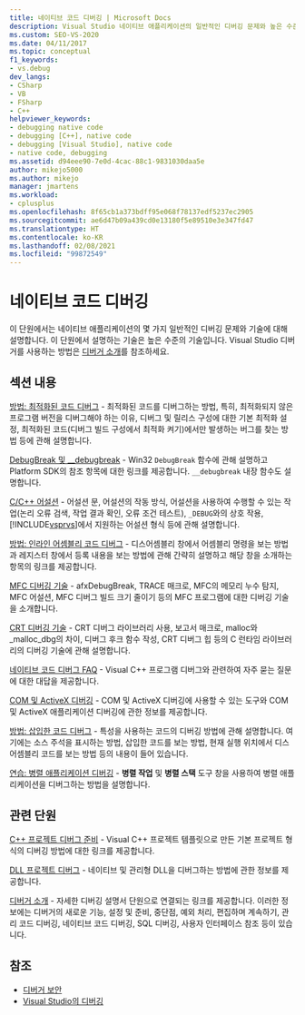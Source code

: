 ```yaml
---
title: 네이티브 코드 디버깅 | Microsoft Docs
description: Visual Studio 네이티브 애플리케이션의 일반적인 디버깅 문제와 높은 수준의 기술에 대해 알아봅니다.
ms.custom: SEO-VS-2020
ms.date: 04/11/2017
ms.topic: conceptual
f1_keywords:
- vs.debug
dev_langs:
- CSharp
- VB
- FSharp
- C++
helpviewer_keywords:
- debugging native code
- debugging [C++], native code
- debugging [Visual Studio], native code
- native code, debugging
ms.assetid: d94eee90-7e0d-4cac-88c1-9831030daa5e
author: mikejo5000
ms.author: mikejo
manager: jmartens
ms.workload:
- cplusplus
ms.openlocfilehash: 8f65cb1a373bdff95e068f78137edf5237ec2905
ms.sourcegitcommit: ae6d47b09a439cd0e13180f5e89510e3e347fd47
ms.translationtype: HT
ms.contentlocale: ko-KR
ms.lasthandoff: 02/08/2021
ms.locfileid: "99872549"
---
```

# <a name="debugging-native-code"></a>네이티브 코드 디버깅
이 단원에서는 네이티브 애플리케이션의 몇 가지 일반적인 디버깅 문제와 기술에 대해 설명합니다. 이 단원에서 설명하는 기술은 높은 수준의 기술입니다. Visual Studio 디버거를 사용하는 방법은 [디버거 소개](../debugger/debugger-feature-tour.md)를 참조하세요.

## <a name="in-this-section"></a>섹션 내용
 [방법: 최적화된 코드 디버그](../debugger/how-to-debug-optimized-code.md) - 최적화된 코드를 디버그하는 방법, 특히, 최적화되지 않은 프로그램 버전을 디버그해야 하는 이유, 디버그 및 릴리스 구성에 대한 기본 최적화 설정, 최적화된 코드(디버그 빌드 구성에서 최적화 켜기)에서만 발생하는 버그를 찾는 방법 등에 관해 설명합니다.

 [DebugBreak 및 __debugbreak](../debugger/debugbreak-and-debugbreak.md) - Win32 `DebugBreak` 함수에 관해 설명하고 Platform SDK의 참조 항목에 대한 링크를 제공합니다. `__debugbreak` 내장 함수도 설명합니다.

 [C/C++ 어설션](../debugger/c-cpp-assertions.md) - 어설션 문, 어설션의 작동 방식, 어설션을 사용하여 수행할 수 있는 작업(논리 오류 검색, 작업 결과 확인, 오류 조건 테스트), `_DEBUG`와의 상호 작용, [!INCLUDE[vsprvs](../code-quality/includes/vsprvs_md.md)]에서 지원하는 어설션 형식 등에 관해 설명합니다.

 [방법: 인라인 어셈블리 코드 디버그](../debugger/how-to-debug-inline-assembly-code.md) - 디스어셈블리 창에서 어셈블리 명령을 보는 방법과 레지스터 창에서 등록 내용을 보는 방법에 관해 간략히 설명하고 해당 창을 소개하는 항목의 링크를 제공합니다.

 [MFC 디버깅 기술](../debugger/mfc-debugging-techniques.md) - afxDebugBreak, TRACE 매크로, MFC의 메모리 누수 탐지, MFC 어설션, MFC 디버그 빌드 크기 줄이기 등의 MFC 프로그램에 대한 디버깅 기술을 소개합니다.

 [CRT 디버깅 기술](../debugger/crt-debugging-techniques.md) - CRT 디버그 라이브러리 사용, 보고서 매크로, malloc와 _malloc_dbg의 차이, 디버그 후크 함수 작성, CRT 디버그 힙 등의 C 런타임 라이브러리의 디버깅 기술에 관해 설명합니다.

 [네이티브 코드 디버그 FAQ](../debugger/debugging-native-code-faqs.md) - Visual C++ 프로그램 디버그와 관련하여 자주 묻는 질문에 대한 대답을 제공합니다.

 [COM 및 ActiveX 디버깅](../debugger/com-and-activex-debugging.md) - COM 및 ActiveX 디버깅에 사용할 수 있는 도구와 COM 및 ActiveX 애플리케이션 디버깅에 관한 정보를 제공합니다.

 [방법: 삽입한 코드 디버그](../debugger/how-to-debug-injected-code.md) - 특성을 사용하는 코드의 디버깅 방법에 관해 설명합니다. 여기에는 소스 주석을 표시하는 방법, 삽입한 코드를 보는 방법, 현재 실행 위치에서 디스어셈블리 코드를 보는 방법 등의 내용이 들어 있습니다.

 [연습: 병렬 애플리케이션 디버깅](../debugger/walkthrough-debugging-a-parallel-application.md) - **병렬 작업** 및 **병렬 스택** 도구 창을 사용하여 병렬 애플리케이션을 디버그하는 방법을 설명합니다.

## <a name="related-sections"></a>관련 단원
 [C++ 프로젝트 디버그 준비](../debugger/debugging-preparation-visual-cpp-project-types.md) - Visual C++ 프로젝트 템플릿으로 만든 기본 프로젝트 형식의 디버깅 방법에 대한 링크를 제공합니다.

 [DLL 프로젝트 디버그](../debugger/debugging-dll-projects.md) - 네이티브 및 관리형 DLL을 디버그하는 방법에 관한 정보를 제공합니다.

 [디버거 소개](../debugger/debugger-feature-tour.md) - 자세한 디버깅 설명서 단원으로 연결되는 링크를 제공합니다. 이러한 정보에는 디버거의 새로운 기능, 설정 및 준비, 중단점, 예외 처리, 편집하며 계속하기, 관리 코드 디버깅, 네이티브 코드 디버깅, SQL 디버깅, 사용자 인터페이스 참조 등이 있습니다.

## <a name="see-also"></a>참조

- [디버거 보안](../debugger/debugger-security.md)
- [Visual Studio의 디버깅](../debugger/index.yml)